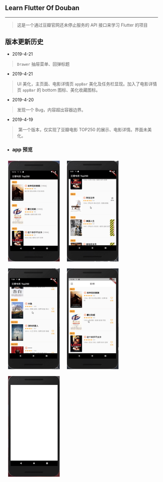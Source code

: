 ## Learn Flutter Of Douban

------

> 这是一个通过豆瓣官网还未停止服务的 API 接口来学习 Flutter 的项目

## 版本更新历史
* 2019-4-21  
> `Drawer` 抽屉菜单、回弹标题

* 2019-4-21  
>	UI 美化，主页面、电影详情页 `appBar` 美化及任务栏显现。加入了电影详情页 `appBar` 的 bottom 图标、美化收藏图标。

* 2019-4-20  
> 	发现一个 Bug，内容超出容器边界。 

* 2019-4-19  
> 	​	第一个版本，仅实现了豆瓣电影 TOP250 的展示、电影详情。界面未美化。
>

* ### 	app 预览
<div class="half">
<img src="https://github.com/Dosimz/Learn-flutter-of-douban/blob/master/gifPhoto/initState.gif" width="170" height="330" style="margin:10px;"/>
<img src="https://github.com/Dosimz/Learn-flutter-of-douban/blob/master/gifPhoto/firstBug.gif" width="170" height="330" style="margin:10px;"/>
<img src="https://github.com/Dosimz/Learn-flutter-of-douban/blob/master/gifPhoto/newActionStar.gif" width="170" height="330" style="margin:10px;"/>
<img src="https://github.com/Dosimz/Learn-flutter-of-douban/blob/master/gifPhoto/UpdateUI.gif" width="170" height="330" style="margin:10px;"/>
</div>
<div>
<img src="https://github.com/Dosimz/Learn-flutter-of-douban/blob/master/gifPhoto/drawerOver.gif" width="170" height="330" style="margin:10px;"/>
</div>



